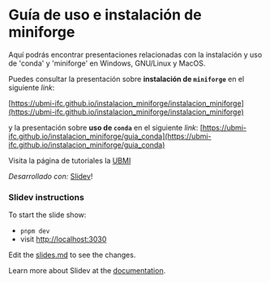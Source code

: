 # Guía de uso e instalación de miniforge

Aquí podrás encontrar presentaciones relacionadas con la instalación y uso de 'conda' y 'miniforge' en Windows, GNU/Linux y MacOS.


Puedes consultar la presentación sobre __instalación de `miniforge`__ en el siguiente *link*:

[https://ubmi-ifc.github.io/instalacion_miniforge/instalacion_miniforge](https://ubmi-ifc.github.io/instalacion_miniforge/instalacion_miniforge)
 
 
 y la presentación sobre __uso de `conda`__ en el siguiente *link*:
[https://ubmi-ifc.github.io/instalacion_miniforge/guia_conda](https://ubmi-ifc.github.io/instalacion_miniforge/guia_conda)



Visita la página de tutoriales la [UBMI](https://ubmi-ifc.github.io/Tutoriales-IFC/)



_Desarrollado con:_ [Slidev](https://github.com/slidevjs/slidev)!

### Slidev instructions
To start the slide show:
- `pnpm dev`
- visit <http://localhost:3030>

Edit the [slides.md](./slides.md) to see the changes.

Learn more about Slidev at the [documentation](https://sli.dev/).



